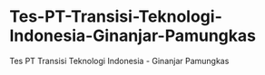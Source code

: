 # Tes-PT-Transisi-Teknologi-Indonesia-Ginanjar-Pamungkas
 Tes PT Transisi Teknologi Indonesia - Ginanjar Pamungkas
